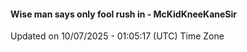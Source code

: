 #### Wise man says only fool rush in - McKidKneeKaneSir
Updated on 10/07/2025 - 01:05:17 (UTC) Time Zone

